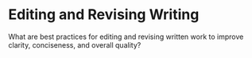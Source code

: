 # Editing and Revising Writing

What are best practices for editing and revising written work to improve clarity, conciseness, and overall quality?